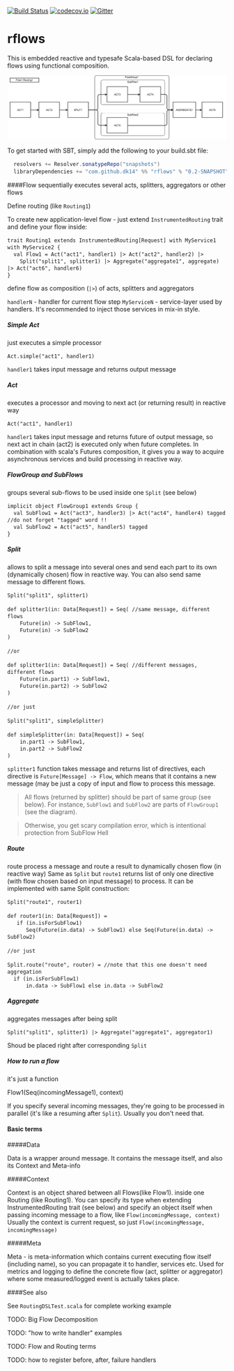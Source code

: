 [![Build Status](https://travis-ci.org/dk14/rflows.svg)](https://travis-ci.org/dk14/rflows)
[![codecov.io](http://codecov.io/github/dk14/rflows/coverage.svg?branch=master)](http://codecov.io/github/dk14/rflows?branch=master)
[![Gitter](https://badges.gitter.im/Join%20Chat.svg)](https://gitter.im/dk14/rflows?utm_source=badge&utm_medium=badge&utm_campaign=pr-badge)

# rflows

This is embedded reactive and typesafe Scala-based DSL for declaring flows using functional composition.

![Graph1](/graph.png)

To get started with SBT, simply add the following to your build.sbt file:

```scala
  resolvers += Resolver.sonatypeRepo("snapshots")
  libraryDependencies += "com.github.dk14" %% "rflows" % "0.2-SNAPSHOT"
```

####Flow
sequentially executes several acts, splitters, aggregators or other flows

Define routing (like `Routing1`)
 
To create new application-level flow - just extend `InstrumentedRouting` trait and define your flow inside:

    trait Routing1 extends InstrumentedRouting[Request] with MyService1 with MyService2 {
      val Flow1 = Act("act1", handler1) |> Act("act2", handler2) |> 
        Split("split1", splitter1) |> Aggregate("aggregate1", aggregate) |> Act("act6", handler6)
    }

define flow as composition (`|>`) of acts, splitters and aggregators

`handlerN` - handler for current flow step
`MyServiceN` - service-layer used by handlers. It's recommended to inject those services in mix-in style.

##### Simple Act 
just executes a simple processor

    Act.simple("act1", handler1)

`handler1` takes input message and returns output message

##### Act
executes a processor and moving to next act (or returning result) in reactive way
    
    Act("act1", handler1)

`handler1` takes input message and returns future of output message, so next act in chain (act2) is executed only when future completes. In combination with scala's Futures composition, it gives you a way to acquire asynchronous services and build processing in reactive way.

##### FlowGroup and SubFlows
groups several sub-flows to be used inside one `Split` (see below)

    implicit object FlowGroup1 extends Group {
      val SubFlow1 = Act("act3", handler3) |> Act("act4", handler4) tagged //do not forget "tagged" word !!
      val SubFlow2 = Act("act5", handler5) tagged
    }


##### Split
allows to split a message into several ones and send each part to its own (dynamically chosen) flow in reactive way. You can also send same message to different flows.

    Split("split1", splitter1)

    def splitter1(in: Data[Request]) = Seq( //same message, different flows
        Future(in) -> SubFlow1, 
        Future(in) -> SubFlow2
    )
 
    //or
 
    def splitter1(in: Data[Request]) = Seq( //different messages, different flows
        Future(in.part1) -> SubFlow1,
        Future(in.part2) -> SubFlow2
    ) 
    
    //or just
    
    Split("split1", simpleSplitter)
    
    def simpleSplitter(in: Data[Request]) = Seq(
        in.part1 -> SubFlow1,
        in.part2 -> SubFlow2
    )
    

`splitter1` function takes message and returns list of directives, each directive is `Future[Message] -> Flow`, which means that it contains a new message (may be just a copy of input and flow to process this message.

>All flows (returned by splitter) should be part of same group (see below). For instance, `SubFlow1` and `SubFlow2` are parts of `FlowGroup1` (see the diagram).

>Otherwise, you get scary compilation error, which is intentional protection from SubFlow Hell

##### Route
route process a message and route a result to dynamically chosen flow (in reactive way)
Same as `Split` but `route1` returns list of only one directive (with flow chosen based on input message) to process. It can be implemented with same Split construction:

    Split("route1", router1)

    def router1(in: Data[Request]) = 
       if (in.isForSubFlow1)  
          Seq(Future(in.data) -> SubFlow1) else Seq(Future(in.data) -> SubFlow2)
    
    //or just
    
    Split.route("route", router) = //note that this one doesn't need aggregation
      if (in.isForSubFlow1)  
          in.data -> SubFlow1 else in.data -> SubFlow2


##### Aggregate
aggregates messages after being split

    Split("split1", splitter1) |> Aggregate("aggregate1", aggregator1)

Shoud be placed right after corresponding `Split`

##### How to run a flow
it's just a function

  Flow1(Seq(incomingMessage1), context)
  
If you specify several incoming messages, they're going to be processed in parallel (it's like a resuming after `Split`). Usually you don't need that.

#### Basic terms


#####Data

Data is a wrapper around message. It contains the message itself, and also its Context and Meta-info

#####Context

Context is an object shared between all Flows(like Flow1). inside one Routing (like Routing1).
You can specify its type when extending InstrumentedRouting trait (see below) and specify an object itself when passing incoming message to a flow, like `Flow(incomingMessage, context)`
Usually the context is current request, so just `Flow(incomingMessage, incomingMessage)`

#####Meta

Meta - is meta-information which contains current executing flow itself (including name), so you can propagate it to handler, services etc. Used for metrics and logging to define the concrete flow (act, splitter or aggregator) where some measured/logged event is actually takes place.

####See also

See `RoutingDSLTest.scala` for complete working example 

TODO: Big Flow Decomposition

TODO: "how to write handler" examples

TODO: Flow and Routing terms

TODO: how to register before, after, failure handlers

